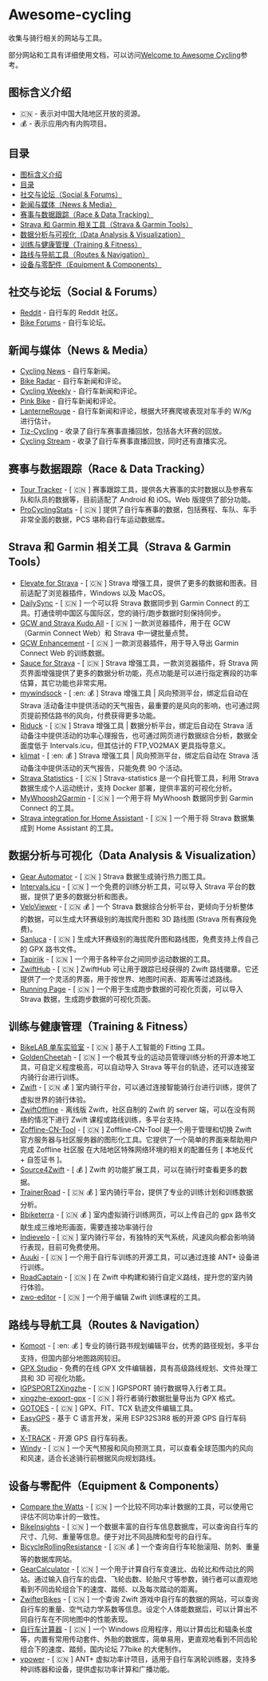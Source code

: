 # Awesome-cycling

收集与骑行相关的网站与工具。

部分网站和工具有详细使用文档，可以访问[Welcome to Awesome Cycling](https://lifeislife.cn/awesome-cycling/)参考。

## 图标含义介绍

- :cn: - 表示对中国大陆地区开放的资源。
- :moneybag: - 表示应用内有内购项目。

## 目录

- [图标含义介绍](#图标含义介绍)
- [目录](#目录)
- [社交与论坛（Social & Forums）](#社交与论坛social--forums)
- [新闻与媒体（News & Media）](#新闻与媒体news--media)
- [赛事与数据跟踪（Race & Data Tracking）](#赛事与数据跟踪race--data-tracking)
- [Strava 和 Garmin 相关工具（Strava & Garmin Tools）](#strava-和-garmin-相关工具strava--garmin-tools)
- [数据分析与可视化（Data Analysis & Visualization）](#数据分析与可视化data-analysis--visualization)
- [训练与健康管理（Training & Fitness）](#训练与健康管理training--fitness)
- [路线与导航工具（Routes & Navigation）](#路线与导航工具routes--navigation)
- [设备与零配件（Equipment & Components）](#设备与零配件equipment--components)

## 社交与论坛（Social & Forums）

- [Reddit](https://www.reddit.com/r/bicycling/) - 自行车的 Reddit 社区。
- [Bike Forums](http://www.bikeforums.net/) - 自行车论坛。

## 新闻与媒体（News & Media）

- [Cycling News](http://www.cyclingnews.com/) - 自行车新闻。
- [Bike Radar](http://www.bikeradar.com/) - 自行车新闻和评论。
- [Cycling Weekly](http://www.cyclingweekly.co.uk/) - 自行车新闻和评论。
- [Pink Bike](http://www.pinkbike.com/) - 自行车新闻和评论。
- [LanterneRouge](https://lanternerouge.com/) - 自行车新闻和评论，根据大环赛爬坡表现对车手的 W/Kg 进行估计。
- [Tiz-Cycling](https://tiz-cycling.tv/) - 收录了自行车赛事直播回放，包括各大环赛的回放。
- [Cycling Stream](https://cyclingstream.com/) - 收录了自行车赛事直播回放，同时还有直播实况。

## 赛事与数据跟踪（Race & Data Tracking）

- [Tour Tracker](https://live.thetourtracker.com/) - [ :cn: ] 赛事跟踪工具，提供各大赛事的实时数据以及参赛车队和队员的数据等，目前适配了 Android 和 iOS。Web 版提供了部分功能。
- [ProCyclingStats](https://www.procyclingstats.com/) - [ :cn: ] 提供了自行车赛事的数据，包括赛程、车队、车手非常全面的数据，PCS 堪称自行车运动数据库。

## Strava 和 Garmin 相关工具（Strava & Garmin Tools）

- [Elevate for Strava](https://github.com/thomaschampagne/elevate) - [ :cn: ] Strava 增强工具，提供了更多的数据和图表。目前适配了浏览器插件，Windows 以及 MacOS。
- [DailySync](https://gitlab.com/gooin/dailysync) - [ :cn: ] 一个可以将 Strava 数据同步到 Garmin Connect 的工具。打通佳明中国区与国际区，您的骑行/跑步数据时刻保持同步。
- [GCW and Strava Kudo All](https://github.com/Likenttt/gcw-strava-kudo-all) - [ :cn: ] 一款浏览器插件，用于在 GCW（Garmin Connect Web）和 Strava 中一键批量点赞。
- [GCW Enhancement](https://chromewebstore.google.com/detail/gcw-enhancement/kekllebheolphbonigihnnbakpobfcpo) - [ :cn: ] 一款浏览器插件，用于导入导出 Garmin Connect Web 的训练数据。
- [Sauce for Strava](https://www.sauce.llc/)  - [ :cn: ] Strava 增强工具，一款浏览器插件，将 Strava 网页界面增强提供了更多的数据分析功能，亮点功能是可以进行指定赛段的功率估算，其它功能也非常实用。
- [mywindsock](https://mywindsock.com/)  - [ :en: :moneybag: ] Strava 增强工具 | 风向预测平台，绑定后自动在 Strava 活动备注中提供活动的天气报告，最重要的是风向的影响，也可通过网页提前预估路书的风向，付费获得更多功能。
- [Riduck](https://riduck.com/)  - [ :cn: ] Strava 增强工具 | 数据分析平台，绑定后自动在 Strava 活动备注中提供活动的功率心理报告，也可通过网页进行数据综合分析，数据全面度低于 Intervals.icu，但其估计的 FTP,VO2MAX 更具指导意义。
- [klimat](https://klimat.app/)  - [ :en: :moneybag: ] Strava 增强工具 | 风向预测平台，绑定后自动在 Strava 活动备注中提供活动的天气报告，只能免费 90 个活动。
- [Strava Statistics](https://github.com/robiningelbrecht/strava-statistics)   - [ :cn: ]  Strava-statistics 是一个自托管工具，利用 Strava 数据生成个人运动统计，支持 Docker 部署，提供丰富的可视化分析。
- [MyWhoosh2Garmin](https://github.com/JayQueue/MyWhoosh2Garmin) - [ :cn: ] 一个用于将 MyWhoosh 数据同步到 Garmin Connect 的工具。
- [Strava integration for Home Assistant](https://github.com/craibo/ha_strava) - [ :cn: ] 一个用于将 Strava 数据集成到 Home Assistant 的工具。

## 数据分析与可视化（Data Analysis & Visualization）

- [Gear Automator](https://www.gearaut.com/heatmap) - [ :cn: ] Strava 数据生成骑行热力图工具。
- [Intervals.icu](https://intervals.icu/) - [ :cn: ] 一个免费的训练分析工具，可以导入 Strava 平台的数据，提供了更多的数据分析和图表。
- [VeloViewer](https://veloviewer.com/) - [ :cn: :moneybag: ] 一个 Strava 数据综合分析平台，更倾向于分析整体的数据，可以生成大环赛级别的海拔爬升图和 3D 路线图 (Strava 所有赛段免费)。
- [Sanluca](https://sanluca.cc/) - [ :cn: ] 生成大环赛级别的海拔爬升图和路线图，免费支持上传自己的 GPX 路书文件。
- [Tapiriik](https://tapiriik.com/) - [ :cn: ] 一个用于各种平台之间同步运动数据的工具。
- [ZwiftHub](https://zwifthub.com/) - [ :cn: ] ZwiftHub 可让用于跟踪已经获得的 Zwift 路线徽章。它还提供了一个灵活的界面，用于按世界、地图时间表、距离等过滤路线。
- [Running Page](https://github.com/yihong0618/running_page) - [ :cn: ] 一个用于生成跑步数据的可视化页面，可以导入 Strava 数据，生成跑步数据的可视化页面。

## 训练与健康管理（Training & Fitness）

- [BikeLAB 单车实验室](https://bikelab.cn/ai-bike-fitting/) - [ :cn: ] 基于人工智能的 Fitting 工具。
- [GoldenCheetah](https://github.com/goldencheetah/goldencheetah) - [ :cn: ] 一个极其专业的运动员管理训练分析的开源本地工具，可自定义程度极高，可以自动导入 Strava 等平台的轨迹，还可以连接室内骑行台进行训练。
- [Zwift](https://www.zwift.com/) - [ :cn: :moneybag: ] 室内骑行平台，可以通过连接智能骑行台进行训练，提供了虚拟世界的骑行体验。
- [ZwiftOffline](https://github.com/zoffline/zwift-offline) - 离线版 Zwift，社区自制的 Zwift 的 server 端，可以在没有网络的情况下进行 Zwift 课程或路线训练，多平台支持。
- [Zoffline-CN-Tool](https://github.com/kanhao100/zoffline-cn-tool)  - [ :cn: ] Zoffline-CN-Tool 是一个用于管理和切换 Zwift 官方服务器与社区服务器的图形化工具。它提供了一个简单的界面来帮助用户完成 Zoffline 社区服 在大陆地区特殊网络环境的相关的配置任务 [ 本地反代 + 自签证书 ]。
- [Source4Zwift](https://source4zwift.com/) - [ :moneybag: ] Zwift 的功能扩展工具，可以在骑行时查看更多的数据。
- [TrainerRoad](https://www.trainerroad.com/) - [ :cn: :moneybag: ] 室内骑行平台，提供了专业的训练计划和训练数据分析。
- [Bbiketerra](https://biketerra.com/) - [ :cn: :moneybag: ] 室内虚拟骑行训练网页，可以上传自己的 gpx 路书文献生成三维地形画面，需要连接功率骑行台
- [Indievelo](https://indievelo.com/) - [ :cn: ] 室内骑行平台，有独特的天气系统，风速风向都会影响骑行表现，目前可免费使用。
- [Auuki](https://github.com/dvmarinoff/Auuki) - [ :cn: ] 一个用于自行车训练的开源工具，可以通过连接 ANT+ 设备进行训练。
- [RoadCaptain](https://github.com/sandermvanvliet/RoadCaptain) - [ :cn: ] 在 Zwift 中构建和骑行自定义路线，提升您的室内骑行体验。
- [zwo-editor](https://github.com/breiko83/zwo-editor) - [ :cn: ] 一个用于编辑 Zwift 训练课程的工具。

## 路线与导航工具（Routes & Navigation）

- [Komoot](https://www.komoot.com/) - [ :en: :moneybag: ] 专业的骑行路书规划编辑平台，优秀的路径规划，多平台支持，但国内部分地图路网较旧。
- [GPX Studio](https://gpx.studio/) - 免费的在线 GPX 文件编辑器，具有高级路线规划、文件处理工具和 3D 可视化功能。
- [IGPSPORT2Xingzhe](https://github.com/kvnZero/IGPSPORT2Xingzhe) - [ :cn: ] IGPSPORT 骑行数据导入行者工具。
- [xingzhe-export-gpx](https://github.com/weaming/xingzhe-export-gpx) - [ :cn: ] 将行者骑行数据批量导出为 GPX 格式。
- [GOTOES](https://gotoes.org/) - [ :cn: ] GPX、FIT、TCX 轨迹文件编辑工具。
- [EasyGPS](https://github.com/ZhangKeLiang0627/EasyGPS) - 基于 C 语言开发，采用 ESP32S3R8 板的开源 GPS 自行车码表。
- [X-TRACK](https://github.com/FASTSHIFT/X-TRACK) - 开源 GPS 自行车码表。
- [Windy](https://windy.app/) - [ :cn: ] 一个天气预报和风向预测工具，可以查看全球范围内的风向和风速，适合长途骑行前根据风向规划路线。

## 设备与零配件（Equipment & Components）

- [Compare the Watts](https://compare-the-watts.com/) - [ :cn: ] 一个比较不同功率计数据的工具，可以使用它评估不同功率计的一致性。
- [BikeInsights](https://bikeinsights.com) - [ :cn: ] 一个数据丰富的自行车信息数据库，可以查询自行车的尺寸、几何、重量等信息。便于对比不同品牌和型号的自行车。
- [BicycleRollingResistance](https://www.bicyclerollingresistance.com/) - [ :cn: :moneybag: ] 一个查询自行车轮胎滚阻、防刺、重量等的数据库网站。
- [GearCalculator](https://gear-calculator.com/) - [ :cn: ] 一个用于计算自行车变速比、齿轮比和传动比的网站。通过输入自行车的齿盘、飞轮齿数、轮胎尺寸等参数，骑行者可以直观地看到不同齿轮组合下的速度、踏频、以及每次踏动的距离。
- [ZwifterBikes](https://zwifterbikes.web.app/) - [ :cn: ] 一个查询 Zwift 游戏中自行车的数据的网站，可以查询自行车的重量、空气动力学系数等信息。设定个人体能数据后，可以计算出不同自行车在不同地图中的性能表现。
- [自行车计算器](https://pan.baidu.com/s/1gdmoQCr) - [ :cn: ]  一个 Windows 应用程序，用以计算齿比和辐条长度等，内置有常用传动套件、外胎的数据库，简单易用，更直观地看到不同齿轮组合下的速度、踏频，国内论坛 77bike 的大佬制作。
- [vpower](https://github.com/oldnapalm/vpower) - [ :cn: ] ANT+ 虚拟功率计项目，适用于自行车涡轮训练器，支持多种训练器和设备，提供虚拟功率计算和广播功能。
